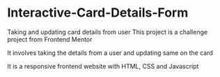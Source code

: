 # Interactive-Card-Details-Form
Taking and updating card details from user
This project is a challenge project from Frontend Mentor

It involves taking the details from a user
and updating same on the card

It is a responsive frontend website with HTML, CSS and Javascript

